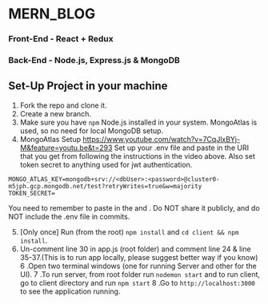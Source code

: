 # MERN_BLOG
### Front-End - React + Redux
### Back-End - Node.js, Express.js & MongoDB

## Set-Up Project in your machine
1. Fork the repo and clone it.
2. Create a new branch.
3. Make sure you have `npm` Node.js installed in your system. MongoAtlas is used, so no need for local MongoDB setup.
4. MongoAtlas Setup
https://www.youtube.com/watch?v=7CqJlxBYj-M&feature=youtu.be&t=293
Set up your .env file and paste in the URI that you get from following the instructions in the video above. Also set token secret to anything used for jwt authentication.

```
MONGO_ATLAS_KEY=mongodb+srv://<dbUser>:<password>@cluster0-m5jph.gcp.mongodb.net/test?retryWrites=true&w=majority
TOKEN_SECRET=
```
You need to remember to paste in the <dbUser> and <password>. Do NOT share it publicly, and do NOT include the .env file in commits.

5. [Only once] Run (from the root) `npm install` and `cd client && npm install`.
6. Un-comment line 30 in app.js (root folder) and comment line 24 & line 35-37.(This is to run app locally, please suggest better way if you know) 
6 .Open two terminal windows (one for running Server and other for the UI).
7 .To run server, from root folder run `nodemon start` and to run client, go to client directory and run `npm start`
8 .Go to `http://localhost:3000` to see the application running.


